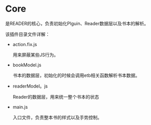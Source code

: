 # Core 

是READER的核心，负责初始化Plguin、Reader数据层以及书本的解析。

该插件目录文件详解：

*   action.fix.js

    用来屏蔽某些JS行为。

*   bookModel.js 
    
    书本的数据层，初始化的时候会调用etb相关函数解析书本数据。

*   readerModel。js

    Reader的数据层，用来统一整个书本的状态


*   main.js 
    
    入口文件，负责整本书的样式以及手势控制。



 